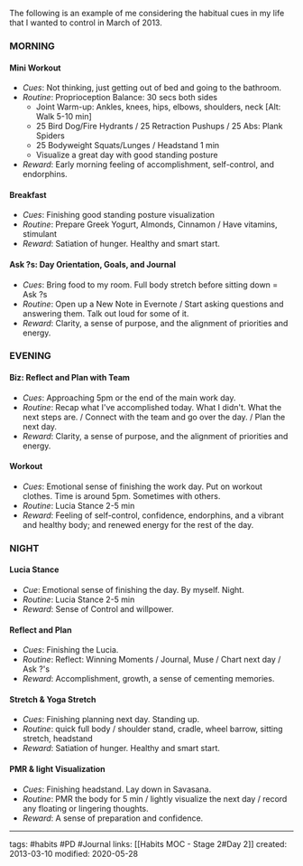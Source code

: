 The following is an example of me considering the habitual cues in my life that I wanted to control in March of 2013.

### MORNING
#### Mini Workout
- *Cues*: Not thinking, just getting out of bed and going to the bathroom.
- *Routine*: Proprioception Balance: 30 secs both sides
	- Joint Warm-up: Ankles, knees, hips, elbows, shoulders, neck [Alt: Walk 5-10 min]
	- 25 Bird Dog/Fire Hydrants / 25 Retraction Pushups / 25 Abs: Plank Spiders
	- 25 Bodyweight Squats/Lunges / Headstand 1 min
	- Visualize a great day with good standing posture
- *Reward*: Early morning feeling of accomplishment, self-control, and endorphins.

#### Breakfast
- *Cues*: Finishing good standing posture visualization
- *Routine*: Prepare Greek Yogurt, Almonds, Cinnamon / Have vitamins, stimulant
- *Reward*: Satiation of hunger. Healthy and smart start.

#### Ask ?s: Day Orientation, Goals, and Journal
- *Cues*: Bring food to my room. Full body stretch before sitting down = Ask ?s
- *Routine*: Open up a New Note in Evernote / Start asking questions and answering them. Talk out loud for some of it.
- *Reward*: Clarity, a sense of purpose, and the alignment of priorities and energy.

### EVENING
#### Biz: Reflect and Plan with Team
- *Cues*: Approaching 5pm or the end of the main work day.
- *Routine*: Recap what I've accomplished today. What I didn't. What the next steps are. / Connect with the team and go over the day. / Plan the next day.
- *Reward*: Clarity, a sense of purpose, and the alignment of priorities and energy. 
 
#### Workout
- *Cues*: Emotional sense of finishing the work day. Put on workout clothes. Time is around 5pm. Sometimes with others.
- *Routine*: Lucia Stance 2-5 min
- *Reward*: Feeling of self-control, confidence, endorphins, and a vibrant and healthy body; and renewed energy for the rest of the day.

### NIGHT
#### Lucia Stance
- *Cue*: Emotional sense of finishing the day. By myself. Night.
- *Routine*: Lucia Stance 2-5 min
- *Reward*: Sense of Control and willpower.

#### Reflect and Plan
- *Cues*: Finishing the Lucia.
- *Routine*: Reflect: Winning Moments / Journal, Muse / Chart next day / Ask ?'s
- *Reward*: Accomplishment, growth, a sense of cementing memories.

#### Stretch & Yoga Stretch
- *Cues*: Finishing planning next day. Standing up.
- *Routine*: quick full body / shoulder stand, cradle, wheel barrow, sitting stretch, headstand
- *Reward*: Satiation of hunger. Healthy and smart start.

#### PMR & light Visualization
- *Cues*: Finishing headstand. Lay down in Savasana.
- *Routine*: PMR the body for 5 min / lightly visualize the next day / record any floating or lingering thoughts.
- *Reward*: A sense of preparation and confidence.

---
tags: #habits #PD #Journal
links: [[Habits MOC - Stage 2#Day 2]]
created: 2013-03-10
modified: 2020-05-28